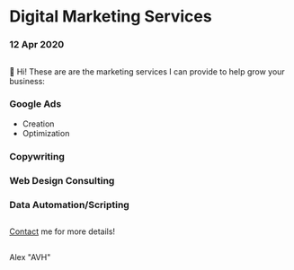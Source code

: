 # Digital Marketing Services
### 12 Apr 2020
##  
##  
👋 Hi! These are are the marketing services I can provide to help grow your business:

### Google Ads
- Creation
- Optimization
### Copywriting
### Web Design Consulting
### Data Automation/Scripting
##  
##  
[Contact](/contact) me for more details!
##  
##  
Alex "AVH"
